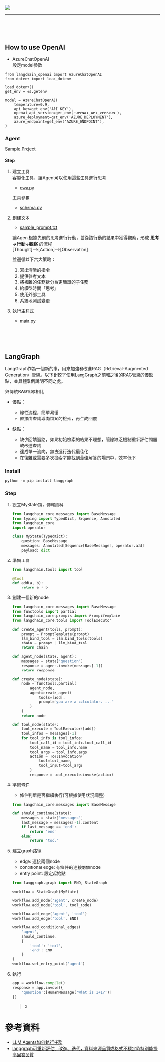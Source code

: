 <img src='img/OpenAI_Logo_(2).svg.png'>

---
<br>
<br>
<br>

## How to use OpenAI
- AzureChatOpenAI  
設定model參數

```
from langchain_openai import AzureChatOpenAI
from dotenv import load_dotenv

load_dotenv()
get_env = os.getenv

model = AzureChatOpenAI(
    temperature=0.9,   
    api_key=get_env('API_KEY'),
    openai_api_version=get_env('OPENAI_API_VERSION'),
    azure_deployment=get_env('AZURE_DEPLOYMENT'),
    azure_endpoint=get_env('AZURE_ENDPOINT'),
)
```


### Agent
[Sample Project](src/agentTest)  
#### Step
1. 建立工具  
    客製化工具，讓Agent可以使用這些工具進行思考
   - [cwa.py](src/agentTest/crawler/cwa.py)  

    工具參數
   - [schema.py](src/agentTest/schema.py)  
2. 創建文本  
    - [sample_prompt.txt](src/agentTest/prompt.txt)  

    讓Agent根據先前的思考進行行動，並從該行動的結果中獲得觀察，形成 **思考→行動→觀察** 的流程    
    [Thought]–>[Action]–>[Observation]  

    並遵循以下六大策略：  
      1. 寫出清晰的指令  
      2. 提供參考文本  
      3. 將複雜的任務拆分為更簡單的子任務  
      4. 給模型時間「思考」  
      5. 使用外部工具  
      6. 系統地測試變更  

3. 執行主程式
   - [main.py](src/agentTest/main.py)


<br>
<br>
<br>

## LangGraph

LangGraph作為一個新的庫，用來加強和改進RAG（Retrieval-Augmented Generation）管線。以下比較了使用LangGraph之前和之後的RAG管線的優缺點，並具體舉例說明不同之處。

與傳統RAG管線相比
- 優點：  
    - 線性流程，簡單易懂
    - 直接由查詢導向檔案的檢索，再生成回覆

- 缺點：
    - 缺少回饋迴路，如果初始檢索的結果不理想，管線缺乏機制重新評估問題或改進查詢  
    - 達成單一流向，無法進行迭代最佳化  
    - 在復雜或需要多次檢索才能找到最佳解答的場景中，效率低下  

### Install
```
python -m pip install langgraph
```
### Step
1. 設立MyState類，傳輸資料
    ```python
    from langchain_core.messages import BaseMessage
    from typing import TypedDict, Sequence, Annotated
    from langchain_core
    import operator

    class MyState(TypedDict):
        question: BaseMessage
        messages: Annotated[Sequence[BaseMessage], operator.add]
        payload: dict
    ```
2. 準備工具
    ```python
    from langchain.tools import tool
    
    @tool
    def add(a, b):
        return a + b
    
    ```
3. 創建一個新的node
    ```python
    from langchain_core.messages import BaseMessage
    from functools import partial
    from langchain_core.prompts import PromptTemplate
    from langchain_core.tools import ToolExecutor

    def create_agent(tools, prompt):
        prompt = PromptTemplate(prompt)
        llm_bind_tool = llm.bind_tools(tools)
        chain = prompt | llm_bind_tool
        return chain

    def agent_node(state, agent):
        messages = state['question']
        response = agent.invoke(messages[-1])
        return response

    def create_node(state):
        node = functools.partial(
            agent_node, 
            agent=create_agent(
                tools=[add],
                prompt='you are a calculator. ...'
            )
        )
        return node

    def tool_node(state):
        tool_execute = ToolExecutor([add])
        tool_infos = messages[-1]
        for tool_info in tool_infos:
            tool_call_id = tool_info.tool_call_id
            tool_name = tool_info.name
            tool_args = tool_info.args
            action = ToolInvocation(
                tool=tool_name,
                tool_input=tool_args
            )
            response = tool_execute.invoke(action)

    ```
4. 準備條件
    - 條件判斷是否繼續執行(可根據使用狀況調整)
    ```python
    from langchain_core.messages import BaseMessage

    def should_continue(state):
        messages = state['messages']
        last_message = messages[-1].content
        if last_message == 'end':
            return 'end'
        else:
            return 'tool'

    ```
4. 建立graph路徑
    - edge: 連接兩個node
    - conditional edge: 有條件的連接兩個node
    - entry point: 設定起始點

    ```python
    from langgraph.graph import END, StateGraph

    workflow = StateGraph(MyState)

    workflow.add_node('agent', create_node)
    workflow.add_node('tool', tool_node)

    workflow.add_edge('agent', 'tool')
    workflow.add_edge('tool', END)

    workflow.add_conditional_edges(
        'agent',
        should_continue,
        {
            'tool': 'tool',
            'end': END
        }
    )
    workflow.set_entry_point('agent')
    ```
5. 執行
    ```python
    app = workflow.compile()
    response = app.invoke({
        'question':[HumanMessage('What is 1+1?')]
    })
    ```
    > 2



# 參考資料
- [LLM Agents如何執行任務](https://hackmd.io/@YungHuiHsu/rkK52BkQp?utm_source=preview-mode&utm_medium=rec)  
- [langgraph可重新評估、改進、迭代，資料來源品質或格式不穩定時特別能提高回答品質](https://medium.com/@bohachu/langgraph%E5%8F%AF%E9%87%8D%E6%96%B0%E8%A9%95%E4%BC%B0-%E6%94%B9%E9%80%B2-%E8%BF%AD%E4%BB%A3-%E8%B3%87%E6%96%99%E4%BE%86%E6%BA%90%E5%93%81%E8%B3%AA%E6%88%96%E6%A0%BC%E5%BC%8F%E4%B8%8D%E7%A9%A9%E5%AE%9A%E6%99%82%E7%89%B9%E5%88%A5%E8%83%BD%E6%8F%90%E9%AB%98%E5%9B%9E%E7%AD%94%E5%93%81%E8%B3%AA-93470ae7f1f1)